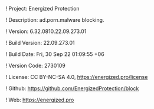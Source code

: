 ! Project: Energized Protection

! Description: ad.porn.malware blocking.

! Version: 6.32.0810.22.09.273.01

! Build Version: 22.09.273.01

! Build Date: Fri, 30 Sep 22 01:09:55 +06

! Version Code: 2730109

! License: CC BY-NC-SA 4.0, https://energized.pro/license

! Github: https://github.com/EnergizedProtection/block

! Web: https://energized.pro
